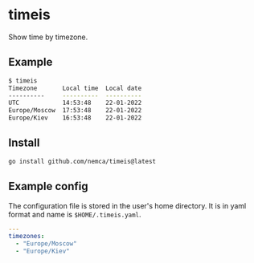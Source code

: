 # timeis
Show time by timezone.

## Example
```bash
$ timeis
Timezone       Local time  Local date
----------     ----------  ----------
UTC            14:53:48    22-01-2022
Europe/Moscow  17:53:48    22-01-2022
Europe/Kiev    16:53:48    22-01-2022
```

## Install
```bash
go install github.com/nemca/timeis@latest
```

## Example config
The configuration file is stored in the user's home directory.
It is in yaml format and name is `$HOME/.timeis.yaml`.
```yaml
---
timezones:
  - "Europe/Moscow"
  - "Europe/Kiev"
```
